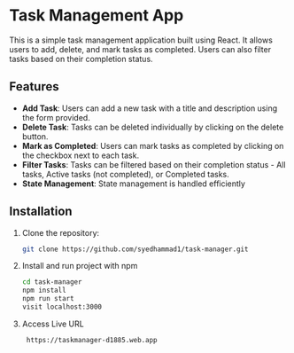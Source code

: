# Task Management App

This is a simple task management application built using React. It allows users to add, delete, and mark tasks as completed. Users can also filter tasks based on their completion status.

## Features

- **Add Task**: Users can add a new task with a title and description using the form provided.
- **Delete Task**: Tasks can be deleted individually by clicking on the delete button.
- **Mark as Completed**: Users can mark tasks as completed by clicking on the checkbox next to each task.
- **Filter Tasks**: Tasks can be filtered based on their completion status - All tasks, Active tasks (not completed), or Completed tasks.
- **State Management**: State management is handled efficiently

## Installation

1. Clone the repository:

   ```bash
   git clone https://github.com/syedhammad1/task-manager.git
   ```

2. Install and run project with npm

    ```bash
    cd task-manager
    npm install
    npm run start
    visit localhost:3000
    ```
3. Access Live URL
   ```bash
    https://taskmanager-d1885.web.app
   ```
